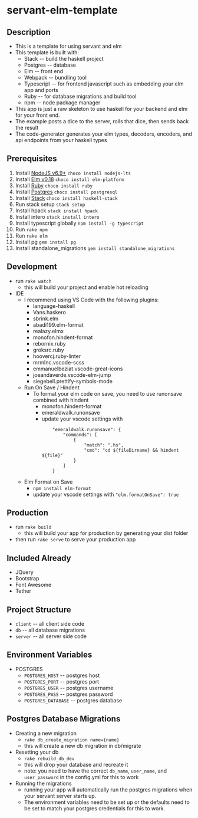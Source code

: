 # servant-elm-template

## Description
* This is a template for using servant and elm
* This template is built with:
    * Stack -- build the haskell project
    * Postgres -- database
    * Elm -- front end
    * Webpack -- bundling tool
    * Typescript -- for frontend javascript such as embedding your elm app and ports
    * Ruby -- for database migrations and build tool
    * npm -- node package manager
* This app is just a raw skeleton to use haskell for your backend and elm for your front end.
* The example posts a dice to the server, rolls that dice, then sends back the result
* The code-generator generates your elm types, decoders, encoders, and api endpoints from your haskell types

## Prerequisites
1. Install [NodeJS v6.9+](https://nodejs.org/en/download/current/) `choco install nodejs-lts`
2. Install [Elm v0.18](https://guide.elm-lang.org/install.html) `choco install elm-platform`
3. Install [Ruby](https://www.ruby-lang.org/en/documentation/installation/) `choco install ruby`
4. Install [Postgres](https://www.postgresql.org/) `choco install postgresql`
5. Install [Stack](https://docs.haskellstack.org/en/stable/README/) `choco install haskell-stack`
6. Run stack setup `stack setup`
7. Install hpack `stack install hpack`
8. Install intero `stack install intero`
9. Install typescript globally `npm install -g typescript`
10. Run `rake npm`
11. Run `rake elm`
12. Install pg `gem install pg`
13. Install standalone_migrations `gem install standalone_migrations`

## Development
* run `rake watch`
    * this will build your project and enable hot reloading
* IDE
   * I recommend using VS Code with the following plugins:
      * language-haskell
      * Vans.haskero
      * sbrink.elm
      * abadi199.elm-format
      * realazy.elmx
      * monofon.hindent-format
      * rebornix.ruby
      * groksrc.ruby
      * hoovercj.ruby-linter
      * mrmInc.vscode-scss
      * emmanuelbeziat.vscode-great-icons
      * joeandaverde.vscode-elm-jump
      * siegebell.prettify-symbols-mode
    * Run On Save / Hindent
        * To format your elm code on save, you need to use runonsave combined with hindent
            * monofon.hindent-format
            * emeraldwalk.runonsave
            * update your vscode settings with
                ``` 
                    "emeraldwalk.runonsave": {
                        "commands": [
                            {
                                "match": ".hs",
                                "cmd": "cd ${fileDirname} && hindent ${file}"
                            }
                        ]
                    } 
                ```
    * Elm Format on Save
        * `npm install elm-format`
        * update your vscode settings with `"elm.formatOnSave": true`

## Production
* run `rake build`
    * this will build your app for production by generating your dist folder
* then run `rake serve` to serve your production app

## Included Already
* JQuery
* Bootstrap
* Font Awesome
* Tether

## Project Structure
* `client` -- all client side code
* `db` -- all database migrations
* `server` -- all server side code

## Environment Variables
* POSTGRES
    * `POSTGRES_HOST` -- postgres host
    * `POSTGRES_PORT` -- postgres port
    * `POSTGRES_USER` -- postgres username
    * `POSTGRES_PASS` -- postgres password
    * `POSTGRES_DATABASE` -- postgres database

## Postgres Database Migrations
* Creating a new migration
    * `rake db_create_migration name={name}`
    * this will create a new db migration in db/migrate
* Resetting your db
    * `rake rebuild_db_dev`
    * this will drop your database and recreate it
    * note: you need to have the correct `db_name`, `user_name`, and `user_password` in the config.yml for this to work
* Running the migrations
    * running your app will automatically run the postgres migrations when your servant server starts up.
    * The environment variables need to be set up or the defaults need to be set to match your postgres credentials for this to work.

